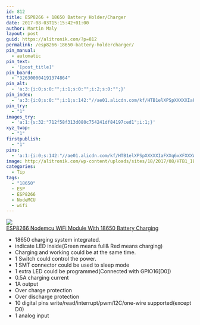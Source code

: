```yaml
---
id: 812
title: ESP8266 + 18650 Battery Holder/Charger
date: 2017-08-03T15:15:42+01:00
author: Martin Maly
layout: post
guid: https://alitronik.com/?p=812
permalink: /esp8266-18650-battery-holdercharger/
pin_manual:
  - automatic
pin_text:
  - '[post_title]'
pin_board:
  - "326300004191374864"
pin_alt:
  - 'a:3:{i:0;s:0:"";i:1;s:0:"";i:2;s:0:"";}'
pin_index:
  - 'a:3:{i:0;s:0:"";i:1;s:142:"//ae01.alicdn.com/kf/HTB1elXPSpXXXXXIaFXXq6xXFXXXW/WeMos-D1-ESP-Wroom-02-font-b-ESP8266-b-font-Nodemcu-WiFi-Module-With-font-b.jpg_220x220.jpg";i:2;s:90:"http://alitronik.com/wp-content/uploads/sites/18/2017/08/HTB1_IBMSpXXXXcYXVXXq6xXFXXXh.jpg";}'
pin_try:
  - "1"
images_try:
  - 'a:1:{s:32:"712f58f313d080c754241df84197ced1";i:1;}'
xyz_twap:
  - "1"
firstpublish:
  - "1"
pins:
  - 'a:1:{i:0;s:142:"//ae01.alicdn.com/kf/HTB1elXPSpXXXXXIaFXXq6xXFXXXW/WeMos-D1-ESP-Wroom-02-font-b-ESP8266-b-font-Nodemcu-WiFi-Module-With-font-b.jpg_220x220.jpg";}'
image: http://alitronik.com/wp-content/uploads/sites/18/2017/08/HTB1_IBMSpXXXXcYXVXXq6xXFXXXh.jpg
categories:
  - Tip
tags:
  - "18650"
  - ESP
  - ESP8266
  - NodeMCU
  - wifi
---
```

<a href="http://s.click.aliexpress.com/e/FmIIYv7" target="_parent"><img src="//ae01.alicdn.com/kf/HTB1elXPSpXXXXXIaFXXq6xXFXXXW/WeMos-D1-ESP-Wroom-02-font-b-ESP8266-b-font-Nodemcu-WiFi-Module-With-font-b.jpg_220x220.jpg" /><span style="display: block;">ESP8266 Nodemcu WiFi Module With 18650 Battery Charging</span></a>

  * 18650 charging system integrated.
  * indicate LED inside(Green means full& Red means charging)
  * Charging and working could be at the same time.
  * 1 Switch could control the power.
  * 1 SMT connector could be used to sleep mode
  * 1 extra LED could be programmed(Connected with GPIO16[D0])
  * 0.5A charging current
  * 1A output
  * Over charge protection
  * Over discharge protection
  * 10 digital pins write/read/interrupt/pwm/I2C/one-wire supported(except D0)
  * 1 analog input